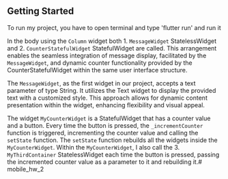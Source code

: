 ## Getting Started

To run my project, you have to open terminal and type 'flutter run' and run it

In the body using the `Column` widget both 1. `MessageWidget` StatelessWidget and 2. `CounterStatefulWidget` StatefulWidget are called. This arrangement enables the seamless integration of message display, facilitated by the `MessageWidget`, and dynamic counter functionality provided by the CounterStatefulWidget within the same user interface structure.

The `MessageWidget`, as the first widget in our project, accepts a text parameter of type String. It utilizes the Text widget to display the provided text with a customized style. This approach allows for dynamic content presentation within the widget, enhancing flexibility and visual appeal.

The widget `MyCounterWidget` is a StatefulWidget that has a counter value and a button. Every time the button is pressed, the `_incrementCounter` function is triggered, incrementing the counter value and calling the `setState` function. The `setState` function rebuilds all the widgets inside the `MyCounterWidget`. Within the `MyCounterWidget`, I also call the 3. `MyThirdContainer` StatelessWidget each time the button is pressed, passing the incremented counter value as a parameter to it and rebuilding it.# mobile_hw_2
